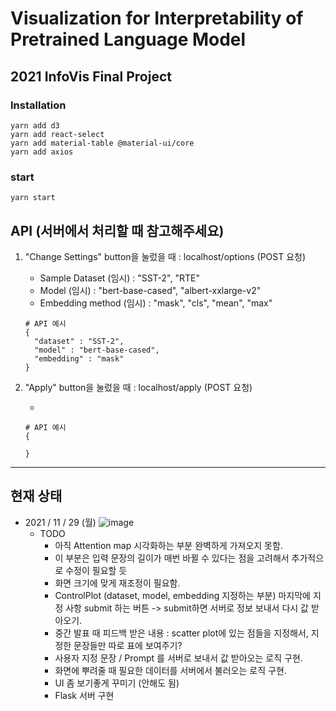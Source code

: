 # Visualization for Interpretability of Pretrained Language Model

## 2021 InfoVis Final Project

### Installation
```
yarn add d3
yarn add react-select
yarn add material-table @material-ui/core
yarn add axios
```

### start
```
yarn start
```

## API (서버에서 처리할 때 참고해주세요)

1. "Change Settings" button을 눌렀을 때 : localhost/options (POST 요청)
    - Sample Dataset (임시) : "SST-2", "RTE"
    - Model (임시) : "bert-base-cased", "albert-xxlarge-v2"
    - Embedding method (임시) : "mask", "cls", "mean", "max"
    ```
    # API 예시
    {
      "dataset" : "SST-2",
      "model" : "bert-base-cased",
      "embedding" : "mask"
    }
    ```
2. "Apply" button을 눌렀을 때 : localhost/apply (POST 요청)

    - 
    ```
    # API 예시
    {
      
    }
    ```
---

## 현재 상태
- 2021 / 11 / 29 (월)
![image](https://user-images.githubusercontent.com/29649894/143819563-3737c1a8-2042-4a84-9fed-c3d0384c5c6c.png)
  - TODO
    - 아직 Attention map 시각화하는 부분 완벽하게 가져오지 못함. 
     - 이 부분은 입력 문장의 길이가 매번 바뀔 수 있다는 점을 고려해서 추가적으로 수정이 필요할 듯
     - 화면 크기에 맞게 재조정이 필요함.
    - ControlPlot (dataset, model, embedding 지정하는 부분) 마지막에 지정 사항 submit 하는 버튼 -> submit하면 서버로 정보 보내서 다시 값 받아오기.
    - 중간 발표 때 피드백 받은 내용 : scatter plot에 있는 점들을 지정해서, 지정한 문장들만 따로 표에 보여주기?
    - 사용자 지정 문장 / Prompt 를 서버로 보내서 값 받아오는 로직 구현.
    - 화면에 뿌려줄 때 필요한 데이터를 서버에서 불러오는 로직 구현.
    - UI 좀 보기좋게 꾸미기 (안해도 됨)
    - Flask 서버 구현
